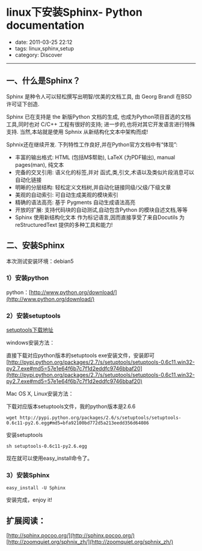 # linux下安装Sphinx- Python documentation

- date: 2011-03-25 22:12
- tags: linux,sphinx,setup
- category: Discover

----------------

## 一、什么是Sphinx？

Sphinx 是种令人可以轻松撰写出明智/优美的文档工具, 由 Georg Brandl 在BSD 许可证下创造.

Sphinx 已在支持是 the 新版Python 文档的生成, 也成为Python项目首选的文档工具,同时也对 C/C++ 工程有很好的支持; 进一步的,也将对其它开发语言进行特殊支持. 当然,本站就是使用 Sphnix 从新结构化文本中架构而成!

Sphnix还在继续开发. 下列特性工作良好,并在Python官方文档中有“体现”:

* 丰富的输出格式: HTML (包括M$帮助), LaTeX (为PDF输出), manual pages(man), 纯文本
* 完备的交叉引用: 语义化的标签,并对 函式,类,引文,术语以及类似片段消息可以自动化链接
* 明晰的分层结构: 轻松定义文档树,并自动化链接同级/父级/下级文章
* 美观的自动索引: 可自动生成美观的模块索引
* 精确的语法高亮: 基于 Pygments 自动生成语法高亮
* 开放的扩展: 支持代码块的自动测试,自动包含Python 的模块自述文档,等等
* Sphinx 使用新结构化文本 作为标记语言,因而直接享受了来自Docutils 为 reStructuredText 提供的多种工具和能力!

## 二、安装Sphinx

本次测试安装环境：debian5

### 1）安装python

python：[http://www.python.org/download/](http://www.python.org/download/)

### 2）安装setuptools</h4>

[setuptools下载地址](http://pypi.python.org/pypi/setuptools#downloads)

windows安装方法：

直接下载对应python版本的setuptools exe安装文件，安装即可[http://pypi.python.org/packages/2.7/s/setuptools/setuptools-0.6c11.win32-py2.7.exe#md5=57e1e64f6b7c7f1d2eddfc9746bbaf20](http://pypi.python.org/packages/2.7/s/setuptools/setuptools-0.6c11.win32-py2.7.exe#md5=57e1e64f6b7c7f1d2eddfc9746bbaf20)

Mac OS X, Linux安装方法：

下载对应版本setuptools文件，我的python版本是2.6.6

	wget http://pypi.python.org/packages/2.6/s/setuptools/setuptools-0.6c11-py2.6.egg#md5=bfa92100bd772d5a213eedd356d64086

安装setuptools

	sh setuptools-0.6c11-py2.6.egg

现在就可以使用easy_install命令了。

### 3）安装Sphinx

	easy_install -U Sphinx

安装完成，enjoy it!

## 扩展阅读：

[http://sphinx.pocoo.org/](http://sphinx.pocoo.org/)
[http://zoomquiet.org/sphnix_zh/](http://zoomquiet.org/sphnix_zh/)
